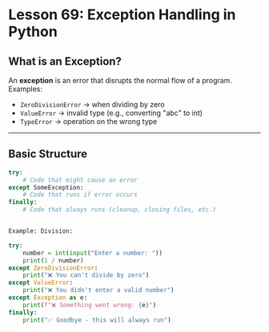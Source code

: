 # Lesson 69: Exception Handling in Python

## What is an Exception?
An **exception** is an error that disrupts the normal flow of a program.  
Examples:  
- `ZeroDivisionError` → when dividing by zero  
- `ValueError` → invalid type (e.g., converting "abc" to int)  
- `TypeError` → operation on the wrong type  

---

## Basic Structure
```python
try:
    # Code that might cause an error
except SomeException:
    # Code that runs if error occurs
finally:
    # Code that always runs (cleanup, closing files, etc.)


Example: Division:

try:
    number = int(input("Enter a number: "))
    print(1 / number)
except ZeroDivisionError:
    print("❌ You can't divide by zero")
except ValueError:
    print("❌ You didn't enter a valid number")
except Exception as e:
    print(f"❌ Something went wrong: {e}")
finally:
    print("✅ Goodbye - this will always run")
